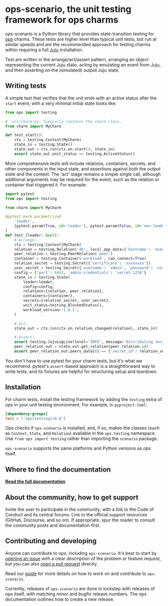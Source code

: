 # ops-scenario, the unit testing framework for ops charms

ops-scenario is a Python library that provides state-transition testing for
[ops](https://ops.readthedocs.io) charms. These tests are higher level than
typical unit tests, but run at similar speeds and are the recommended approach
for testing charms within requiring a full [Juju](https://juju.is) installation.

Test are written in the arrange/act/assert pattern, arranging an object
representing the current Juju state, acting by emulating an event from Juju, and
then asserting on the (simulated) output Juju state.

## Writing tests

A simple test that verifies that the unit ends with an active status after the
`start` event, with a very minimal initial state looks like:

```python
from ops import testing

# 'src/charm.py' typically contains the charm class.
from charm import MyCharm

def test_start():
    ctx = testing.Context(MyCharm)
    state_in = testing.State()
    state_out = ctx.run(ctx.on.start(), state_in)
    assert state_out.unit_status == testing.ActiveStatus()
```

More comprehensive tests will include relations, containers, secrets, and other
components in the input state, and assertions against both the output state and
the context. The 'act' stage remains a simple single call, although additional
arguments may be required for the event, such as the relation or container that
triggered it. For example:

```python
import pytest
from ops import testing

from charm import MyCharm

@pytest.mark.parametrize(
    'leader',
    [pytest.param(True, id='leader'), pytest.param(False, id='non-leader')],
)
def test_(leader: bool):
    # Arrange:
    ctx = testing.Context(MyCharm)
    relation = testing.Relation('db', local_app_data={'hostname': 'example.com'})
    peer_relation = testing.PeerRelation('peer')
    container = testing.Container('workload', can_connect=True)
    relation_secret = testing.Secret({'certificate': 'xxxxxxxx'})
    user_secret = testing.Secret({'username': 'admin', 'password': 'xxxxxxxx'})
    config = {'port': 8443, 'admin-credentials': 'secret:1234'}
    state_in = testing.State(
        leader=leader,
        config=config,
        relations={relation, peer_relation},
        containers={container},
        secrets={relation_secret, user_secret},
        unit_status=testing.BlockedStatus(),
        workload_version='1.0.1',
    )

    # Act:
    state_out = ctx.run(ctx.on.relation_changed(relation), state_in)

    # Assert:
    assert testing.JujuLogLine(level='INFO', message='Distributing secret.') in ctx.juju_log
    peer_relation_out = state_out.get_relation(peer_relation.id)
    assert peer_relation_out.peers_data[0] == {'secret_id': relation_secret.id}
```

You don't have to use pytest for your charm tests, but it's what we recommend.
pytest's `assert`-based approach is a straightforward way to write tests, and
its fixtures are helpful for structuring setup and teardown.

## Installation

For charm tests, install the testing framework by adding the `testing` extra of
ops in your unit testing environment. For example, in `pyproject.toml`:

```toml
[dependency-groups]
test = ['ops[testing]<4.0']
```

Ops checks if `ops-scenario` is installed, and, if so, makes the classes
(such as `Context`, `State`, and `Relation`) available in the `ops.testing`
namespace. Use `from ops import testing` rather than importing the `scenario`
package.

`ops-scenario` supports the same platforms and Python versions as ops itself.

## Where to find the documentation

[**Read the full documentation**](https://canonical-jubilant.readthedocs-hosted.com/)

## About the community, how to get support

Invite the user to participate in the community, with a link to the Code of Conduct and its central forums.
Link to the official support resources (GitHub, Discourse, and so on). If appropriate, spur the reader to consult the community posts and documentation first.

## Contributing and developing

Anyone can contribute to ops, including `ops-scenario`. It's best to start by
[opening an issue](https://github.com/canonical/operator/issues) with a clear
description of the problem or feature request, but you can also
[open a pull request](https://github.com/canonical/operator/pulls) directly.

Read our [guide](./CONTRIBUTING.md) for more details on how to work on and
contribute to `ops-scenario`.

Currently, releases of `ops-scenario` are done in lockstep with releases of ops
itself, with matching minor and bugfix release numbers. The ops documentation
outlines how to create a new release.
